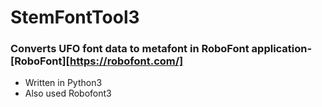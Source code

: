 # StemFontTool3
### Converts UFO font data to metafont in RoboFont application-[RoboFont][https://robofont.com/]
* Written in Python3
* Also used Robofont3
